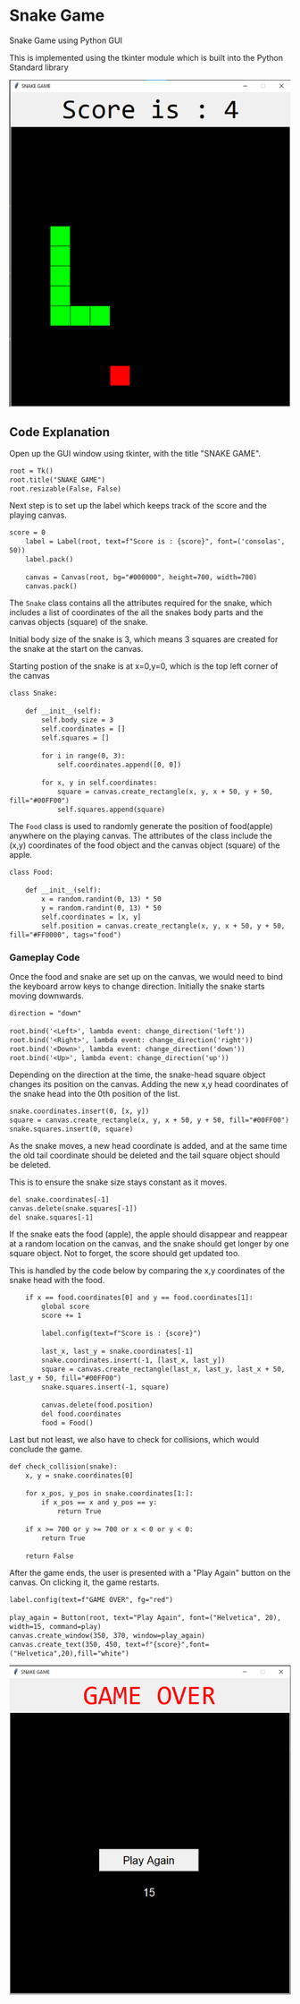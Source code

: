 # Snake Game
Snake Game using Python GUI

This is implemented using the tkinter module which is built into the Python Standard library

![](/images/SnakeGameplay.png)
## Code Explanation
Open up the GUI window using tkinter, with the title "SNAKE GAME".
```commandline
root = Tk()
root.title("SNAKE GAME")
root.resizable(False, False)
```

Next step is to set up the label which keeps track of the score and the playing canvas.
```commandline
score = 0
    label = Label(root, text=f"Score is : {score}", font=('consolas', 50))
    label.pack()

    canvas = Canvas(root, bg="#000000", height=700, width=700)
    canvas.pack()
```


The `Snake` class contains all the attributes required for the snake, which includes a list of coordinates of the all the snakes body parts and the canvas objects (square)
of the snake.

Initial body size of the snake is 3, which means 3 squares are created for the snake at the start on the canvas.

Starting postion of the snake is at x=0,y=0, which is the top left corner of the canvas
```commandline
class Snake:

    def __init__(self):
        self.body_size = 3
        self.coordinates = []
        self.squares = []

        for i in range(0, 3):
            self.coordinates.append([0, 0])

        for x, y in self.coordinates:
            square = canvas.create_rectangle(x, y, x + 50, y + 50, fill="#00FF00")
            self.squares.append(square)
```
The `Food` class is used to randomly generate the position of food(apple) anywhere on the playing canvas. The attributes of the class include the (x,y) coordinates
of the food object and the canvas object (square) of the apple.
```commandline
class Food:

    def __init__(self):
        x = random.randint(0, 13) * 50
        y = random.randint(0, 13) * 50
        self.coordinates = [x, y]
        self.position = canvas.create_rectangle(x, y, x + 50, y + 50, fill="#FF0000", tags="food")
```

### Gameplay Code
Once the food and snake are set up on the canvas, we would need to bind the keyboard
arrow keys to change direction. Initially the snake starts moving downwards.
```commandline
direction = "down"

root.bind('<Left>', lambda event: change_direction('left'))
root.bind('<Right>', lambda event: change_direction('right'))
root.bind('<Down>', lambda event: change_direction('down'))
root.bind('<Up>', lambda event: change_direction('up'))
```
Depending on the direction at the time, the snake-head square object changes its position on the canvas. Adding
the new x,y head coordinates of the snake head into the 0th position of the list. 
```commandline
snake.coordinates.insert(0, [x, y])
square = canvas.create_rectangle(x, y, x + 50, y + 50, fill="#00FF00")
snake.squares.insert(0, square)
```
As the snake moves, a new head coordinate is added, and at the same time the old tail coordinate should be deleted
and the tail square object should be deleted.

This is to ensure the snake size stays constant as it moves.
```commandline
del snake.coordinates[-1]
canvas.delete(snake.squares[-1])
del snake.squares[-1]
```

If the snake eats the food (apple), the apple should disappear and reappear at a random location on the canvas, and
the snake should get longer by one square object. Not to forget, the score should get updated too.

This is handled by the code below by comparing the x,y coordinates of the snake head with the food.
```commandline
    if x == food.coordinates[0] and y == food.coordinates[1]:
        global score
        score += 1

        label.config(text=f"Score is : {score}")

        last_x, last_y = snake.coordinates[-1]
        snake.coordinates.insert(-1, [last_x, last_y])
        square = canvas.create_rectangle(last_x, last_y, last_x + 50, last_y + 50, fill="#00FF00")
        snake.squares.insert(-1, square)

        canvas.delete(food.position)
        del food.coordinates
        food = Food()
```
Last but not least, we also have to check for collisions, which would conclude the game.
```commandline
def check_collision(snake):
    x, y = snake.coordinates[0]

    for x_pos, y_pos in snake.coordinates[1:]:
        if x_pos == x and y_pos == y:
            return True

    if x >= 700 or y >= 700 or x < 0 or y < 0:
        return True

    return False
```
After the game ends, the user is presented with a "Play Again" button on the canvas. On clicking it, the game restarts.
```commandline
label.config(text=f"GAME OVER", fg="red")

play_again = Button(root, text="Play Again", font=("Helvetica", 20), width=15, command=play)
canvas.create_window(350, 370, window=play_again)
canvas.create_text(350, 450, text=f"{score}",font=("Helvetica",20),fill="white")
```
![Play again screenshot](/images/SnakeGame_PlayAgain.PNG)
